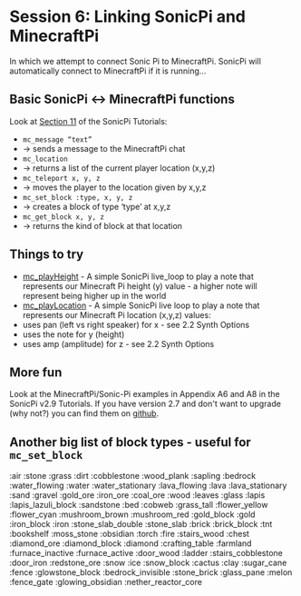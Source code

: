 # Session 6: Linking SonicPi and MinecraftPi
In which we attempt to connect Sonic Pi to MinecraftPi. SonicPi will automatically connect to MinecraftPi if it is running…

## Basic SonicPi <-> MinecraftPi functions
Look at [Section 11](https://github.com/samaaron/sonic-pi/blob/master/etc/doc/tutorial/en/11.1-Basic-API.md) of the SonicPi Tutorials:
* `mc_message “text”`
 * -> sends a message to the MinecraftPi chat
* `mc_location`
 * -> returns a list of the current player location (x,y,z)
* `mc_teleport x, y, z`
 * -> moves the player to the location given by x,y,z
* `mc_set_block :type, x, y, z`
 * -> creates a block of type ‘type’ at x,y,z
* `mc_get_block x, y, z`
 * -> returns the kind of block at that location

## Things to try
 * [mc_playHeight](mc_playHeight.rb) - A simple SonicPi live_loop to play a note that represents our Minecraft Pi height (y) value - a higher note will represent being higher up in the world
 * [mc_playLocation](mc_playLocation.rb) - A simple SonicPi live loop to play a note that represents our Minecraft Pi location (x,y,z) values:
  * uses pan (left vs right speaker) for x - see 2.2 Synth Options
  * uses the note for y (height)
  * uses amp (amplitude) for z - see 2.2 Synth Options

## More fun
Look at the MinecraftPi/Sonic-Pi examples in Appendix A6 and A8 in the SonicPi v2.9 Tutorials. If you have version 2.7 and don't want to upgrade (why not?) you can find them on [github](https://github.com/samaaron/sonic-pi/tree/master/etc/doc/tutorial/en). 

## Another big list of block types - useful for `mc_set_block`
:air :stone :grass :dirt :cobblestone :wood_plank :sapling :bedrock :water_flowing :water :water_stationary :lava_flowing :lava :lava_stationary :sand :gravel :gold_ore :iron_ore :coal_ore :wood :leaves :glass :lapis :lapis_lazuli_block :sandstone :bed :cobweb :grass_tall :flower_yellow :flower_cyan :mushroom_brown :mushroom_red :gold_block :gold :iron_block :iron :stone_slab_double :stone_slab :brick :brick_block :tnt :bookshelf :moss_stone :obsidian :torch :fire :stairs_wood :chest :diamond_ore :diamond_block :diamond :crafting_table :farmland :furnace_inactive :furnace_active :door_wood :ladder :stairs_cobblestone :door_iron :redstone_ore :snow :ice :snow_block :cactus :clay :sugar_cane :fence :glowstone_block :bedrock_invisible :stone_brick :glass_pane :melon :fence_gate :glowing_obsidian :nether_reactor_core
